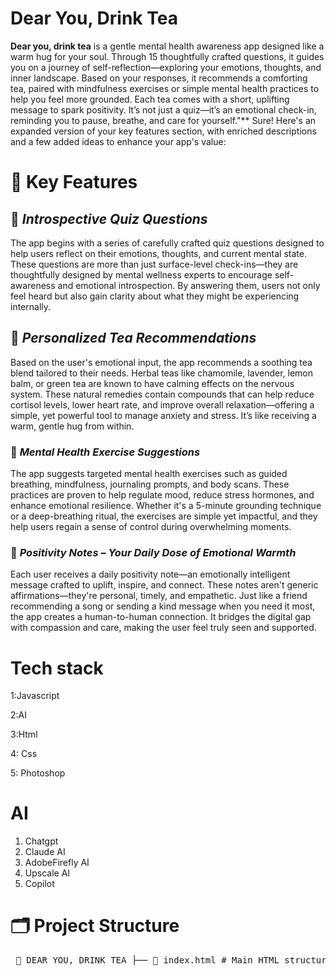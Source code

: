 # Dear You, Drink Tea

<b>Dear you, drink tea</b> is a gentle mental health awareness app designed like a warm hug for your soul. Through 15 thoughtfully crafted questions, it guides you on a journey of self-reflection—exploring your emotions, thoughts, and inner landscape. Based on your responses, it recommends a comforting tea, paired with mindfulness exercises or simple mental health practices to help you feel more grounded. Each tea comes with a short, uplifting message to spark positivity. It’s not just a quiz—it’s an emotional check-in, reminding you to pause, breathe, and care for yourself."**
Sure! Here's an expanded version of your key features section, with enriched descriptions and a few added ideas to enhance your app's value:

# 🌟 Key Features

## 🧠 *Introspective Quiz Questions*  
The app begins with a series of carefully crafted quiz questions designed to help users reflect on their emotions, thoughts, and current mental state. These questions are more than just surface-level check-ins—they are thoughtfully designed by mental wellness experts to encourage self-awareness and emotional introspection. By answering them, users not only feel heard but also gain clarity about what they might be experiencing internally.

## 🍵 *Personalized Tea Recommendations*  
Based on the user's emotional input, the app recommends a soothing tea blend tailored to their needs. Herbal teas like chamomile, lavender, lemon balm, or green tea are known to have calming effects on the nervous system. These natural remedies contain compounds that can help reduce cortisol levels, lower heart rate, and improve overall relaxation—offering a simple, yet powerful tool to manage anxiety and stress. It’s like receiving a warm, gentle hug from within.

### 🧘 *Mental Health Exercise Suggestions*  
The app suggests targeted mental health exercises such as guided breathing, mindfulness, journaling prompts, and body scans. These practices are proven to help regulate mood, reduce stress hormones, and enhance emotional resilience. Whether it's a 5-minute grounding technique or a deep-breathing ritual, the exercises are simple yet impactful, and they help users regain a sense of control during overwhelming moments.

### 💌 *Positivity Notes – Your Daily Dose of Emotional Warmth*  
Each user receives a daily positivity note—an emotionally intelligent message crafted to uplift, inspire, and connect. These notes aren't generic affirmations—they're personal, timely, and empathetic. Just like a friend recommending a song or sending a kind message when you need it most, the app creates a human-to-human connection. It bridges the digital gap with compassion and care, making the user feel truly seen and supported.

# Tech stack
1:Javascript

2:AI

3:Html

4: Css

5: Photoshop

# AI
1. Chatgpt
2. Claude AI
3. AdobeFirefly AI
4. Upscale AI
5. Copilot

# 🗂️ Project Structure

<pre> 📁 DEAR YOU, DRINK TEA ├── 📄 index.html # Main HTML structure ├── 📁 css │ └── 📄 style.css # Complete styling for layout, fonts, and UI ├── 📁 js │ ├── 📄 data.js # Contains questions, answer tags, and tea result data │ └── 📄 script.js # Handles quiz logic, navigation, and scoring ├── 📁 images │ ├── 📄 bg.png # Background image │ ├── 📄 Chamomile.png │ ├── 📄 Ginger.png │ ├── 📄 Jasmine.png │ ├── 📄 Lavender.png │ ├── 📄 Lemon.png │ ├── 📄 Mint.png │ ├── 📄 Rose.png │ └── 📄 Tulsi.png # Tea result images </pre>

